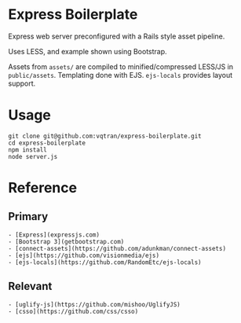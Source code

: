 Express Boilerplate
=======

Express web server preconfigured with a Rails style asset pipeline.

Uses LESS, and example shown using Bootstrap. 

Assets from `assets/` are compiled to minified/compressed LESS/JS in `public/assets`. Templating done with EJS. `ejs-locals` provides layout support.

# Usage

    git clone git@github.com:vqtran/express-boilerplate.git
    cd express-boilerplate
    npm install
    node server.js

# Reference

## Primary
    - [Express](expressjs.com)
    - [Bootstrap 3](getbootstrap.com)
    - [connect-assets](https://github.com/adunkman/connect-assets)
    - [ejs](https://github.com/visionmedia/ejs)
    - [ejs-locals](https://github.com/RandomEtc/ejs-locals)

## Relevant
    - [uglify-js](https://github.com/mishoo/UglifyJS)
    - [csso](https://github.com/css/csso)







